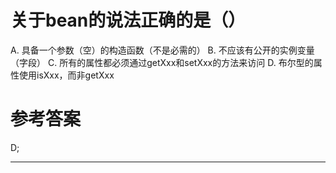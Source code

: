 # 关于bean的说法正确的是（）

A. 具备一个参数（空）的构造函数（不是必需的）
B. 不应该有公开的实例变量（字段）
C. 所有的属性都必须通过getXxx和setXxx的方法来访问
D. 布尔型的属性使用isXxx，而非getXxx

# 参考答案

D;

---